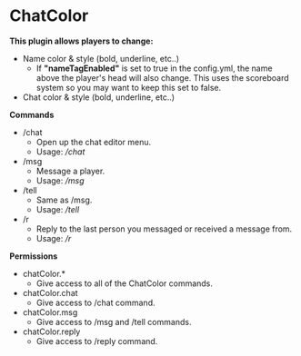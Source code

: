# ChatColor
**This plugin allows players to change:**
* Name color & style (bold, underline, etc..)
  * If **"nameTagEnabled"** is set to true in the config.yml, the name above the player's head will also change. This uses the scoreboard system so you may want to keep this set to false.
* Chat color & style (bold, underline, etc..)

**Commands**
* /chat
  * Open up the chat editor menu.
  * Usage: */chat*
* /msg
  * Message a player.
  * Usage: */msg <player> <message>*
* /tell
  * Same as /msg.
  * Usage: */tell <player> <message>*
* /r
  * Reply to the last person you messaged or received a message from.
  * Usage: */r <message>*

**Permissions**
* chatColor.*
  * Give access to all of the ChatColor commands.
* chatColor.chat
  * Give access to /chat command.
* chatColor.msg
  * Give access to /msg and /tell commands.
* chatColor.reply
  * Give access to /reply command.
